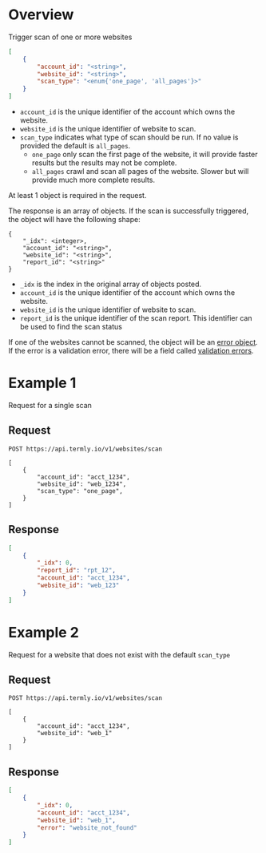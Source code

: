 # Overview

Trigger scan of one or more websites

```json
[
	{
		"account_id": "<string>",
		"website_id": "<string>",
		"scan_type": "<enum{'one_page', 'all_pages'}>"
	}
]
```

* `account_id` is the unique identifier of the account which owns the website.
* `website_id` is the unique identifier of website to scan.
* `scan_type` indicates what type of scan should be run. If no value is provided the default is `all_pages`.
  * `one_page` only scan the first page of the website, it will provide faster results but the results may not be complete.
  * `all_pages` crawl and scan all pages of the website.  Slower but will provide much more complete results.

At least 1 object is required in the request.

The response is an array of objects. If the scan is successfully triggered, the object will have the following shape:

```
{
	"_idx": <integer>,
	"account_id": "<string>",
	"website_id": "<string>",
	"report_id": "<string>"
}
```

* `_idx` is the index in the original array of objects posted.
* `account_id` is the unique identifier of the account which owns the website.
* `website_id` is the unique identifier of website to scan.
* `report_id` is the unique identifier of the scan report.  This identifier can be used to find the scan status

If one of the websites cannot be scanned, the object will be an [error object](../error_object.md). If the error is a validation error, there will be a field called [validation errors](../validation_error_object.md).

# Example 1
Request for a single scan

## Request
```shell
POST https://api.termly.io/v1/websites/scan

[
	{
		"account_id": "acct_1234",
		"website_id": "web_1234",
		"scan_type": "one_page",
	}
]

```

## Response
```json
[
	{
		"_idx": 0,
		"report_id": "rpt_12",
		"account_id": "acct_1234",
		"website_id": "web_123"
	}
]
```

# Example 2
Request for a website that does not exist with the default `scan_type`

## Request
```shell
POST https://api.termly.io/v1/websites/scan

[
	{
		"account_id": "acct_1234",
		"website_id": "web_1"
	}
]

```

## Response
```json
[
	{
		"_idx": 0,
		"account_id": "acct_1234",
		"website_id": "web_1",
		"error": "website_not_found"
	}
]
```
